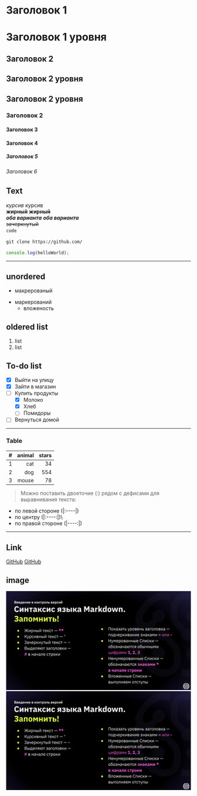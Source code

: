 # Заголовок 1 

Заголовок 1 уровня
======================

## Заголовок 2 

Заголовок 2 уровня
----------------------
Заголовок 2 уровня
-

### Заголовок 2 
#### Заголовок 3 
#### Заголовок 4 
##### Заголовок 5 
###### Заголовок 6 

## Text
*курсив*  курсив \
**жирный**  __жирный__ \
***оба варианта***   ___оба варианта___ \
~~зачеркнутый~~ \
`code` 

```bush
git clone https://github.com/
```

```javascript
console.log(helloWorld);
```
-----------------------------------
## unordered
- макрерованый
* маркерований
    * вложеность 

## oldered list
1. list
2. list

## To-do list
- [x] Выйти на улицу
- [x] Зайти в магазин
- [ ] Купить продукты
  - [x] Молоко
  - [x] Хлеб
  - [ ] Помидоры
- [ ] Вернуться домой
---
### Table

|#  |animal|stars|
|--:|-----:|----:|
|1  |  cat |  34 | 
|2  |  dog | 554 |
|3  |mouse |  78 |

> Можно поставить двоеточие (:) рядом с дефисами для выравнивания текста:
* по левой стороне (|:----|)
* по центру (|:----:|)\
* по правой стороне (|----:|)
---
## Link
[GitHub](https://github.com/)
[GitHub](https://github.com/"подсказка")

## image
![фото](photo/markdown.png)
![еще_фото](photo/markdown.png "подсказка")

<!-- comment -->
